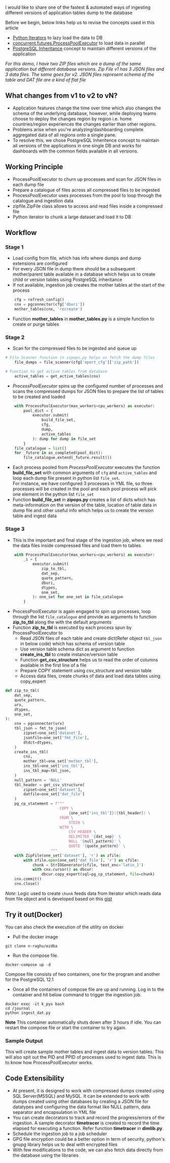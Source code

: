 I would like to share one of the fastest & automated ways of ingesting different versions of application tables dump to the database

Before we begin, below links help us to revise the concepts used in this article
- [Python Iterators](https://www.w3schools.com/python/python_iterators.asp) to lazy load the data to DB
- [concurrent.futures.ProcessPoolExecutor](https://docs.python.org/3/library/concurrent.futures.html#processpoolexecutor) to load data in parallel
- [PostgreSQL Inheritance](https://www.postgresql.org/docs/12/tutorial-inheritance.html) concept to maintain different versions of the application

_For this demo, I have two ZIP files which are a dump of the same application but different database versions._
_Zip File v1 has 3 JSON files and 3 data files. The same goes for v2._
_JSON files represent schema of the table and DAT file are a kind of flat file_

## What changes from v1 to v2 to vN?

- Application features change the time over time which also changes the schema of the underlying database, however, while deploying teams choose to deploy the changes region by region i.e. home countries/region experiences the changes earlier than other regions.
- Problems arise when you're analyzing/dashboarding complete aggregated data of all regions onto a single pane.
- To resolve this, we chose PostgreSQL Inheritence concept to maintain all versions of the applications in one single DB and works for dashboards with the common fields available in all versions.

## Working Principle

- ProcessPoolExecutor to churn up processes and scan for JSON files in each dump file 
- Prepare a catalogue of files across all compressed files to be ingested
- ProcessPoolExecutor uses processes from the pool to loop through the catalogue and ingestion data
- zipfile.ZipFile class allows to access and read files inside a compressed file
- Python iterator to chunk a large dataset and load it to DB

## Workflow
### Stage 1
- Load config from file, which has info where dumps and dump extensions are configured
- For every JSON file in dump there should be a subsequent mother/parent table available in a database which helps us to create child or version tables using PostgreSQL inheritance
- If not available, ingestion job creates the mother tables at the start of the process

```python
    cfg = refresh_config()
    cnx = pgconnector(cfg['dburi'])
    mother_tables(cnx, 'recreate')
```
- Function **mother_tables** in **mother_tables.py** is a simple function to create or purge tables

### Stage 2
- Scan for the compressed files to be ingested and queue up

```python
# File Scanner function in zipops.py helps us fetch the dump files
    file_dumps = file_scanner(cfg['xport_cfg']['zip_path'])

# Function to get active tables from database
    active_tables = get_active_tables(cnx)
```

- _ProcessPoolExecutor_ spins up the configured number of processes and scans the compressed dumps for JSON files to prepare the list of tables to be created and loaded

```python
    with ProcessPoolExecutor(max_workers=cpu_workers) as executor:
        pool_dict = {
            executor.submit(
                build_file_set,
                cfg,
                dump,
                active_tables
            ): dump for dump in file_set
        }
    file_catalogue = list()
    for _future in as_completed(pool_dict):
        file_catalogue.extend(_future.result())
```

- Each process pooled from _ProcessPoolExecutor_ executes the function **build_file_set** with common arguments of `cfg` and `active_tables` and loop each dump file present in python list `file_set`. <br> For instance, we have configured 3 processes in YML file, so three processes will be created in the pool and each pool process will pick one element in the python list `file_set`
- Function **build_file_set** in **zipops.py** creates a list of dicts which has meta-information on the version of the table, location of table data in dump file and other useful info which helps us to create the version table and ingest data

### Stage 3
- This is the important and final stage of the ingestion job, where we read the data files inside compressed files and load them to tables.

```python
    with ProcessPoolExecutor(max_workers=cpu_workers) as executor:
        _i = {
            executor.submit(
                zip_to_tbl,
                dat_sep,
                quote_pattern,
                dburi,
                dtypes,
                one_set,
            ): one_set for one_set in file_catalogue
        }
```

- ProcessPoolExecutor is again engaged to spin up processes, loop through the list `file_catalogue` and provide as arguments to function **zip_to_tbl** along the with the default arguments
- Function **zip_to_tbl** is executed by each process spun by ProcessPoolExecutor to 
    - Read JSON files of each table and create dict(Refer object `tbl_json` in below code) which has schema of version table
    - Use version table schema dict as argument to function **create_ins_tbl** to create instance/version table
    - Function **get_csv_structure** helps us to read the order of columns available in the first line of a file
    - Prepare COPY statement using csv_structure and version table
    - Access data files, create chunks of data and load data tables using copy_expert

```python
def zip_to_tbl(
    dat_sep,
    quote_pattern,
    urx,
    dtypes,
    one_set,
):
    cnx = pgconnector(urx)
    tbl_json = fmt_to_json(
        zipset=one_set['dataset'],
        jsonfile=one_set['fmt_file'],
        dtdct=dtypes,
    )
    create_ins_tbl(
        cnx,
        mother_tbl=one_set['mother_tbl'],
        ins_tbl=one_set['ins_tbl'],
        ins_tbl_map=tbl_json,
    )
    null_pattern = 'NULL'
    tbl_header = get_csv_structure(
        zipset=one_set['dataset'],
        datfile=one_set['dat_file']
    )
    pg_cp_statement = f"""
                        COPY \
                            {one_set['ins_tbl']}({tbl_header}) \
                        FROM \
                            STDIN \
                        WITH \
                            CSV HEADER \
                            DELIMITER '{dat_sep}' \
                            NULL '{null_pattern}' \
                            QUOTE '{quote_pattern}' \
                    """
    with ZipFile(one_set['dataset'], 'r') as zfile:
        with zfile.open(one_set['dat_file'], 'r') as cfile:
            chunk = StrIOGenerator(cfile, text_enc='latin_1')
            with cnx.cursor() as dbcur:
                dbcur.copy_expert(sql=pg_cp_statement, file=chunk)
    cnx.commit()
    cnx.close()
```

_Note_: Logic used to create `chunk` feeds data from Iterator which reads data from file object and is developed based on this [gist](https://gist.github.com/anacrolix/3788413)

## Try it out(Docker)
You can also check the execution of the utility on docker
- Pull the docker image
```git
git clone n-raghu/ezdba
```
- Run the compose file.
```git
docker-compose up -d
```
Compose file consists of two containers, one for the program and another for the PostgreSQL 12.1

- Once all the containers of compose file are up and running. Log in to the container and hit below command to trigger the ingestion job.
```docker
docker exec -it k_pyx bash
cd /journal
python ingest_dat.py
```
**Note** This container automatically shuts down after 3 hours if idle. You can restart the compose file or start the container to try again. 

### Sample Output

This will create sample mother tables and ingest data to version tables.
This will also spit out the PID and PPID of processes used to ingest data. This is to know how ProcessPoolExecutor works.


## Code Extensibility
- At present, it is designed to work with compressed dumps created using SQL Server(MSSQL) and MySQL. It can be extended to work with dumps created using other databases by creating a JSON file for datatypes and configuring the data format like NULL pattern, data separator and encapsulation in YML file
- You can create decorators to track and record the progress/errors of the ingestion. A sample decorator **timetracer** is created to record the time elapsed for executing a function. Refer function **timetracer** in **dimlib.py**.
- Schedule the ingestion job to a job scheduler
- GPG file encryption could be a better option in term of security, python's gnupg library helps us to deal with encrypted files
- With few modifications to the code, we can also fetch data directly from the database using the libraries
